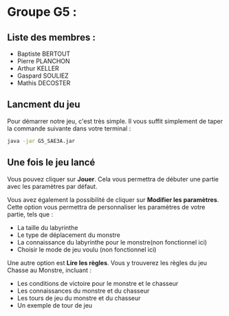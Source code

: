# **Groupe G5 :**

## **Liste des membres :**
- Baptiste BERTOUT
- Pierre PLANCHON
- Arthur KELLER
- Gaspard SOULIEZ
- Mathis DECOSTER

## Lancment du jeu

Pour démarrer notre jeu, c'est très simple. Il vous suffit simplement de taper la commande suivante dans votre terminal :  
```bash
java -jar G5_SAE3A.jar
```

## Une fois le jeu lancé
Vous pouvez cliquer sur **Jouer**. Cela vous permettra de débuter une partie avec les paramètres par défaut.

Vous avez également la possibilité de cliquer sur **Modifier les paramètres**. Cette option vous permettra de personnaliser les paramètres de votre partie, tels que : 
- La taille du labyrinthe
- Le type de déplacement du monstre
- La connaissance du labyrinthe pour le monstre(non fonctionnel ici)
- Choisir le mode de jeu voulu (non fonctionnel ici)

Une autre option est **Lire les règles**. Vous y trouverez les règles du jeu Chasse au Monstre, incluant :
- Les conditions de victoire pour le monstre et le chasseur
- Les connaissances du monstre et du chasseur
- Les tours de jeu du monstre et du chasseur
- Un exemple de tour de jeu 
